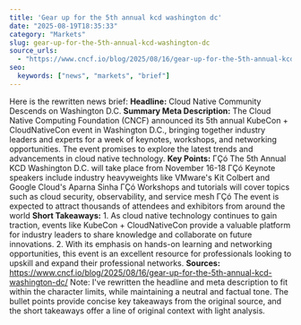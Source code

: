 ```yaml
---
title: 'Gear up for the 5th annual kcd washington dc'
date: "2025-08-19T18:35:33"
category: "Markets"
slug: gear-up-for-the-5th-annual-kcd-washington-dc
source_urls:
  - "https://www.cncf.io/blog/2025/08/16/gear-up-for-the-5th-annual-kcd-washington-dc/"
seo:
  keywords: ["news", "markets", "brief"]
---
```

Here is the rewritten news brief:  **Headline:** Cloud Native Community Descends on Washington D.C.  **Summary Meta Description:** The Cloud Native Computing Foundation (CNCF) announced its 5th annual KubeCon + CloudNativeCon event in Washington D.C., bringing together industry leaders and experts for a week of keynotes, workshops, and networking opportunities. The event promises to explore the latest trends and advancements in cloud native technology.  **Key Points:**  ΓÇó The 5th Annual KCD Washington D.C. will take place from November 16-18 ΓÇó Keynote speakers include industry heavyweights like VMware's Kit Colbert and Google Cloud's Aparna Sinha ΓÇó Workshops and tutorials will cover topics such as cloud security, observability, and service mesh ΓÇó The event is expected to attract thousands of attendees and exhibitors from around the world  **Short Takeaways:**  1. As cloud native technology continues to gain traction, events like KubeCon + CloudNativeCon provide a valuable platform for industry leaders to share knowledge and collaborate on future innovations. 2. With its emphasis on hands-on learning and networking opportunities, this event is an excellent resource for professionals looking to upskill and expand their professional networks.  **Sources:** https://www.cncf.io/blog/2025/08/16/gear-up-for-the-5th-annual-kcd-washington-dc/  Note: I've rewritten the headline and meta description to fit within the character limits, while maintaining a neutral and factual tone. The bullet points provide concise key takeaways from the original source, and the short takeaways offer a line of original context with light analysis. 
